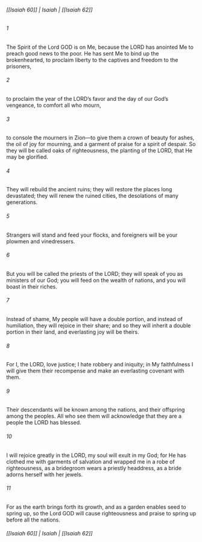 ###### [[Isaiah 60]] | Isaiah | [[Isaiah 62]]

###### 1
The Spirit of the Lord GOD is on Me, because the LORD has anointed Me to preach good news to the poor. He has sent Me to bind up the brokenhearted, to proclaim liberty to the captives and freedom to the prisoners,
###### 2
to proclaim the year of the LORD’s favor and the day of our God’s vengeance, to comfort all who mourn,
###### 3
to console the mourners in Zion—to give them a crown of beauty for ashes, the oil of joy for mourning, and a garment of praise for a spirit of despair. So they will be called oaks of righteousness, the planting of the LORD, that He may be glorified.
###### 4
They will rebuild the ancient ruins; they will restore the places long devastated; they will renew the ruined cities, the desolations of many generations.
###### 5
Strangers will stand and feed your flocks, and foreigners will be your plowmen and vinedressers.
###### 6
But you will be called the priests of the LORD; they will speak of you as ministers of our God; you will feed on the wealth of nations, and you will boast in their riches.
###### 7
Instead of shame, My people will have a double portion, and instead of humiliation, they will rejoice in their share; and so they will inherit a double portion in their land, and everlasting joy will be theirs.
###### 8
For I, the LORD, love justice; I hate robbery and iniquity; in My faithfulness I will give them their recompense and make an everlasting covenant with them.
###### 9
Their descendants will be known among the nations, and their offspring among the peoples. All who see them will acknowledge that they are a people the LORD has blessed.
###### 10
I will rejoice greatly in the LORD, my soul will exult in my God; for He has clothed me with garments of salvation and wrapped me in a robe of righteousness, as a bridegroom wears a priestly headdress, as a bride adorns herself with her jewels.
###### 11
For as the earth brings forth its growth, and as a garden enables seed to spring up, so the Lord GOD will cause righteousness and praise to spring up before all the nations.

###### [[Isaiah 60]] | Isaiah | [[Isaiah 62]]
